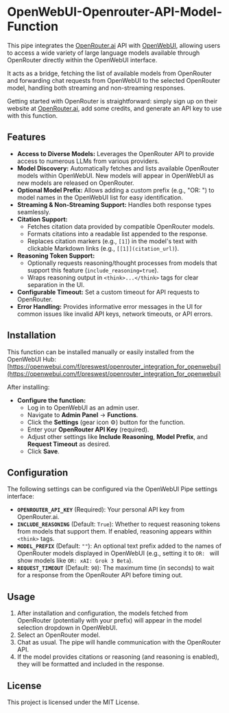 # OpenWebUI-Openrouter-API-Model-Function

This pipe integrates the [OpenRouter.ai](https://openrouter.ai/) API with [OpenWebUI](https://openwebui.com/), allowing users to access a wide variety of large language models available through OpenRouter directly within the OpenWebUI interface.

It acts as a bridge, fetching the list of available models from OpenRouter and forwarding chat requests from OpenWebUI to the selected OpenRouter model, handling both streaming and non-streaming responses.

Getting started with OpenRouter is straightforward: simply sign up on their website at [OpenRouter.ai](https://openrouter.ai/), add some credits, and generate an API key to use with this function.

## Features

* **Access to Diverse Models:** Leverages the OpenRouter API to provide access to numerous LLMs from various providers.
* **Model Discovery:** Automatically fetches and lists available OpenRouter models within OpenWebUI. New models will appear in OpenWebUI as new models are released on OpenRouter.
* **Optional Model Prefix:** Allows adding a custom prefix (e.g., "OR: ") to model names in the OpenWebUI list for easy identification.
* **Streaming & Non-Streaming Support:** Handles both response types seamlessly.
* **Citation Support:**
    * Fetches citation data provided by compatible OpenRouter models.
    * Formats citations into a readable list appended to the response.
    * Replaces citation markers (e.g., `[1]`) in the model's text with clickable Markdown links (e.g., `[[1]](citation_url)`).
* **Reasoning Token Support:**
    * Optionally requests reasoning/thought processes from models that support this feature (`include_reasoning=true`).
    * Wraps reasoning output in `<think>...</think>` tags for clear separation in the UI.
* **Configurable Timeout:** Set a custom timeout for API requests to OpenRouter.
* **Error Handling:** Provides informative error messages in the UI for common issues like invalid API keys, network timeouts, or API errors.

## Installation

This function can be installed manually or easily installed from the OpenWebUI Hub:
[https://openwebui.com/f/preswest/openrouter_integration_for_openwebui](https://openwebui.com/f/preswest/openrouter_integration_for_openwebui)

After installing:

* **Configure the function:**
    * Log in to OpenWebUI as an admin user.
    * Navigate to **Admin Panel** -> **Functions**.
    * Click the **Settings** (gear icon ⚙️) button for the function.
    * Enter your **OpenRouter API Key** (required).
    * Adjust other settings like **Include Reasoning**, **Model Prefix**, and **Request Timeout** as desired.
    * Click **Save**.

## Configuration

The following settings can be configured via the OpenWebUI Pipe settings interface:

* **`OPENROUTER_API_KEY`** (Required): Your personal API key from OpenRouter.ai.
* **`INCLUDE_REASONING`** (Default: `True`): Whether to request reasoning tokens from models that support them. If enabled, reasoning appears within `<think>` tags.
* **`MODEL_PREFIX`** (Default: `""`): An optional text prefix added to the names of OpenRouter models displayed in OpenWebUI (e.g., setting it to `OR: ` will show models like `OR: xAI: Grok 3 Beta`).
* **`REQUEST_TIMEOUT`** (Default: `90`): The maximum time (in seconds) to wait for a response from the OpenRouter API before timing out.

## Usage

1.  After installation and configuration, the models fetched from OpenRouter (potentially with your prefix) will appear in the model selection dropdown in OpenWebUI.
2.  Select an OpenRouter model.
3.  Chat as usual. The pipe will handle communication with the OpenRouter API.
4.  If the model provides citations or reasoning (and reasoning is enabled), they will be formatted and included in the response.

## License

This project is licensed under the MIT License.
